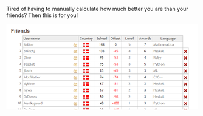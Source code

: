 Tired of having to manually calculate how much better you are than your friends? Then this is for you!

![Screenshot](projecteuler.score-offsets.png)
